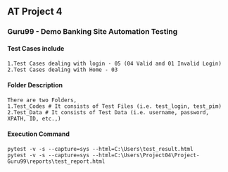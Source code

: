 ## AT Project 4
### Guru99 - Demo Banking Site Automation Testing

#### Test Cases include
```
1.Test Cases dealing with login - 05 (04 Valid and 01 Invalid Login)
2.Test Cases dealing with Home - 03
```

#### Folder Description
```
There are two Folders,
1.Test_Codes # It consists of Test Files (i.e. test_login, test_pim)
2.Test_Data # It consists of Test Data (i.e. username, password, XPATH, ID, etc.,)
```

#### Execution Command
```
pytest -v -s --capture=sys --html=C:\Users\test_result.html
pytest -v -s --capture=sys --html=C:\Users\Project04\Project-Guru99\reports\test_report.html
```
